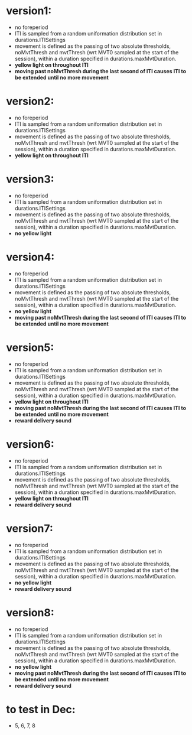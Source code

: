 # version1:
- no foreperiod
- ITI is sampled from a random uniformation distribution set in durations.ITISettings
- movement is defined as the passing of two absolute thresholds, noMvtThresh and mvtThresh (wrt MVT0 sampled at the start of the session), within a duration specified in durations.maxMvtDuration.
- __yellow light on throughout ITI__
- __moving past noMvtThresh during the last second of ITI causes ITI to be extended until no more movement__


# version2:
- no foreperiod
- ITI is sampled from a random uniformation distribution set in durations.ITISettings
- movement is defined as the passing of two absolute thresholds, noMvtThresh and mvtThresh (wrt MVT0 sampled at the start of the session), within a duration specified in durations.maxMvtDuration.
- __yellow light on throughout ITI__


# version3:
- no foreperiod
- ITI is sampled from a random uniformation distribution set in durations.ITISettings
- movement is defined as the passing of two absolute thresholds, noMvtThresh and mvtThresh (wrt MVT0 sampled at the start of the session), within a duration specified in durations.maxMvtDuration.
- __no yellow light__


# version4:
- no foreperiod
- ITI is sampled from a random uniformation distribution set in durations.ITISettings
- movement is defined as the passing of two absolute thresholds, noMvtThresh and mvtThresh (wrt MVT0 sampled at the start of the session), within a duration specified in durations.maxMvtDuration.
- __no yellow light__
- __moving past noMvtThresh during the last second of ITI causes ITI to be extended until no more movement__


# version5:
- no foreperiod
- ITI is sampled from a random uniformation distribution set in durations.ITISettings
- movement is defined as the passing of two absolute thresholds, noMvtThresh and mvtThresh (wrt MVT0 sampled at the start of the session), within a duration specified in durations.maxMvtDuration.
- __yellow light on throughout ITI__
- __moving past noMvtThresh during the last second of ITI causes ITI to be extended until no more movement__
- __reward delivery sound__


# version6:
- no foreperiod
- ITI is sampled from a random uniformation distribution set in durations.ITISettings
- movement is defined as the passing of two absolute thresholds, noMvtThresh and mvtThresh (wrt MVT0 sampled at the start of the session), within a duration specified in durations.maxMvtDuration.
- __yellow light on throughout ITI__
- __reward delivery sound__


# version7:
- no foreperiod
- ITI is sampled from a random uniformation distribution set in durations.ITISettings
- movement is defined as the passing of two absolute thresholds, noMvtThresh and mvtThresh (wrt MVT0 sampled at the start of the session), within a duration specified in durations.maxMvtDuration.
- __no yellow light__
- __reward delivery sound__


# version8:
- no foreperiod
- ITI is sampled from a random uniformation distribution set in durations.ITISettings
- movement is defined as the passing of two absolute thresholds, noMvtThresh and mvtThresh (wrt MVT0 sampled at the start of the session), within a duration specified in durations.maxMvtDuration.
- __no yellow light__
- __moving past noMvtThresh during the last second of ITI causes ITI to be extended until no more movement__
- __reward delivery sound__

# to test in Dec:
- 5, 6, 7, 8